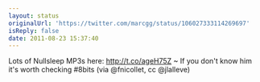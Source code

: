 ```yaml
---
layout: status
originalUrl: 'https://twitter.com/marcgg/status/106027333114269697'
isReply: false
date: 2011-08-23 15:37:40
---
```


Lots of Nullsleep MP3s here: http://t.co/ageH75Z ~ If you don't know him it's worth checking #8bits (via @fnicollet, cc @jlalleve)
